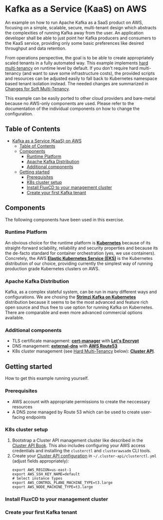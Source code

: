 # Kafka as a Service (KaaS) on AWS

An example on how to run Apache Kafka as a SaaS product on AWS, focusing on a simple, scalable, secure, multi-tenant design which abstracts the complexities of running Kafka away from the user. An application developer shall be able to just point her Kafka producers and consumers to the KaaS service, providing only some basic preferences like desired throughput and data retention.

From operations perspective, the goal is to be able to create appropriately scaled tenants in a fully automated way. This example implements [hard multi-tenancy](#hard-multi-tenancy) on runtime level by default. If you don't require hard multi-tenancy (and want to save some infrastructure costs), the provided scripts and resources can be adjusted easily to fall back to Kubernetes namespace based tenant isolation instead. The needed changes are summarized in [Changes for Soft Multi-Tenancy](#changes-for-soft-multi-tenancy).

This example can be easily ported to other cloud providers and bare-metal because no AWS-only components are used. Please refer to the documentation of the individual components on how to change the configuration.

## Table of Contents
- [Kafka as a Service (KaaS) on AWS](#kafka-as-a-service-kaas-on-aws)
  - [Table of Contents](#table-of-contents)
  - [Components](#components)
    - [Runtime Platform](#runtime-platform)
    - [Apache Kafka Distribution](#apache-kafka-distribution)
    - [Additional components](#additional-components)
  - [Getting started](#getting-started)
    - [Prerequisites](#prerequisites)
    - [K8s cluster setup](#k8s-cluster-setup)
    - [Install FluxCD to your management cluster](#install-fluxcd-to-your-management-cluster)
    - [Create your first Kafka tenant](#create-your-first-kafka-tenant)
## Components

The following components have been used in this exercise.

### Runtime Platform

An obvious choice for the runtime platform is [**Kubernetes**](https://kubernetes.io/) because of its straight-forward sclability, reliability and security properties and because its the de-facto standard for container orchestration (yes, we use containers). Concretely, the AWS [**Elastic Kubernetes Service (EKS)**](https://aws.amazon.com/eks) is the Kubernetes distribution of our choice, providing currently the simplest way of running production grade Kubernetes clusters on AWS.

### Apache Kafka Distribution

Kafka, as a complex stateful system, can be run in many different ways and configurations. We are chosing the [**Strimzi Kafka on Kubernetes**](https://strimzi.io/) distribution because it seems to be the most advanced and feature rich open source and thus free to use option for running Kafka on Kubernetes. There are comparable and even more advanced commercial options available.

### Additional components

- TLS certificate management: [**cert-manager**](https://cert-manager.io/) with [**Let's Encrypt**](https://letsencrypt.org/)
- DNS management: [**external-dns**](https://github.com/kubernetes-sigs/external-dns) with [**AWS Route53**](https://aws.amazon.com/route53)
- K8s cluster management (see [Hard Multi-Tenancy](#hard-multi-tenancy) below): [**Cluster API**](https://cluster-api.sigs.k8s.io/).

## Getting started

How to get this example running yourself.

### Prerequisites

- AWS account with appropriate permissions to create the neccessary resources
- A DNS zone managed by Route 53 which can be used to create user-facing endpoints

### K8s cluster setup

1. Bootstrap a Cluster API management cluster like described in the [Cluster API Book](https://cluster-api.sigs.k8s.io/user/quick-start.html#quick-start). This also includes configuring your AWS access credentials and installing the `clusterctl` and `clusterawsadm` CLI tools.
2. Create your [Cluster API configuration](https://cluster-api.sigs.k8s.io/user/quick-start.html#required-configuration-for-common-providers) in `~/.cluster-api/clusterctl.yml` (adjust fields appropriately):
    ```
    export AWS_REGION=us-east-1
    export AWS_SSH_KEY_NAME=default
    # Select instance types
    export AWS_CONTROL_PLANE_MACHINE_TYPE=t3.large
    export AWS_NODE_MACHINE_TYPE=t3.large
    ```

### Install FluxCD to your management cluster

### Create your first Kafka tenant



